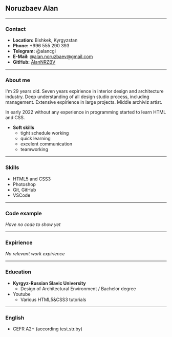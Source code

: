 ## Noruzbaev Alan
***
### Contact
* **Location:** Bishkek, Kyrgyzstan 
* **Phone:** +996 555 290 393 
* **Telegram:** @alancgi 
* **E-Mail:** @alan.noruzbaev@gmail.com
* **GitHub:** [AlanNRZBV](https://github.com/AlanNRZBV)
***
### About me
I'm 29 years old. Seven years expirience in interior design and     architecture industry. Deep understanding of all design studio process, including management. Extensive expirience in large projects. Middle archiviz artist.

In early 2022 without any experience in programming started to learn HTML and CSS. 
* **Soft skills**
    * tight schedule working
    * quick learning
    * excelent communication
    * teamworking
***
### Skills
* HTML5 and CSS3
* Photoshop
* Git, GitHub
* VSCode
***
### Code example 
*Have no code to show yet*
***
### Expirience
*No relevant work expirience*
***
### Education
* **Kyrgyz-Russian Slavic University**
    * Design of Architectural Environment / Bachelor degree
* Youtube
    * Various HTML5&CSS3 tutorials
***
### English
* CEFR A2+ (according test.str.by)